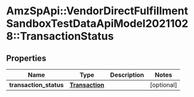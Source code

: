 # AmzSpApi::VendorDirectFulfillmentSandboxTestDataApiModel20211028::TransactionStatus

## Properties
Name | Type | Description | Notes
------------ | ------------- | ------------- | -------------
**transaction_status** | [**Transaction**](Transaction.md) |  | [optional] 

